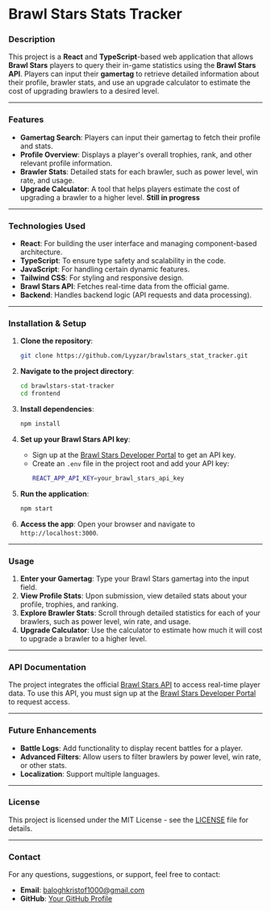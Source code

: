 # Brawl Stars Stats Tracker

### Description
This project is a **React** and **TypeScript**-based web application that allows **Brawl Stars** players to query their in-game statistics using the **Brawl Stars API**. Players can input their **gamertag** to retrieve detailed information about their profile, brawler stats, and use an upgrade calculator to estimate the cost of upgrading brawlers to a desired level.

---

### Features
- **Gamertag Search**: Players can input their gamertag to fetch their profile and stats.
- **Profile Overview**: Displays a player's overall trophies, rank, and other relevant profile information.
- **Brawler Stats**: Detailed stats for each brawler, such as power level, win rate, and usage.
- **Upgrade Calculator**: A tool that helps players estimate the cost of upgrading a brawler to a higher level. **Still in progress**

---

### Technologies Used
- **React**: For building the user interface and managing component-based architecture.
- **TypeScript**: To ensure type safety and scalability in the code.
- **JavaScript**: For handling certain dynamic features.
- **Tailwind CSS**: For styling and responsive design.
- **Brawl Stars API**: Fetches real-time data from the official game.
- **Backend**: Handles backend logic (API requests and data processing).

---

### Installation & Setup

1. **Clone the repository**:
    ```bash
    git clone https://github.com/Lyyzar/brawlstars_stat_tracker.git
    ```

2. **Navigate to the project directory**:
    ```bash
    cd brawlstars-stat-tracker
    cd frontend
    ```

3. **Install dependencies**:
    ```bash
    npm install
    ```

4. **Set up your Brawl Stars API key**:
    - Sign up at the [Brawl Stars Developer Portal](https://developer.brawlstars.com/) to get an API key.
    - Create an `.env` file in the project root and add your API key:
      ```bash
      REACT_APP_API_KEY=your_brawl_stars_api_key
      ```

5. **Run the application**:
    ```bash
    npm start
    ```

6. **Access the app**: Open your browser and navigate to `http://localhost:3000`.

---

### Usage

1. **Enter your Gamertag**: Type your Brawl Stars gamertag into the input field.
2. **View Profile Stats**: Upon submission, view detailed stats about your profile, trophies, and ranking.
3. **Explore Brawler Stats**: Scroll through detailed statistics for each of your brawlers, such as power level, win rate, and usage.
4. **Upgrade Calculator**: Use the calculator to estimate how much it will cost to upgrade a brawler to a higher level.

---

### API Documentation
The project integrates the official [Brawl Stars API](https://developer.brawlstars.com/) to access real-time player data. To use this API, you must sign up at the [Brawl Stars Developer Portal](https://developer.brawlstars.com/) to request access.

---

### Future Enhancements
- **Battle Logs**: Add functionality to display recent battles for a player.
- **Advanced Filters**: Allow users to filter brawlers by power level, win rate, or other stats.
- **Localization**: Support multiple languages.

---

### License
This project is licensed under the MIT License - see the [LICENSE](LICENSE) file for details.

---

### Contact
For any questions, suggestions, or support, feel free to contact:

- **Email**: baloghkristof1000@gmail.com
- **GitHub**: [Your GitHub Profile](https://github.com/Lyyzar)
